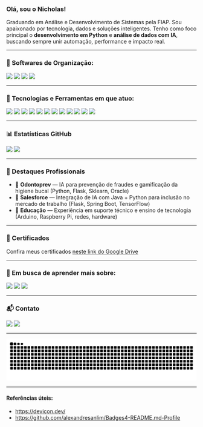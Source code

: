 ### Olá, sou o Nicholas!
Graduando em Análise e Desenvolvimento de Sistemas pela FIAP. Sou apaixonado por tecnologia, dados e soluções inteligentes. Tenho como foco principal o **desenvolvimento em Python** e **análise de dados com IA**, buscando sempre unir automação, performance e impacto real.

---

### 🧠 Softwares de Organização:
<div>
  <img src="https://img.shields.io/badge/Trello-0052CC?style=for-the-badge&logo=trello&logoColor=white" />
  <img src="https://img.shields.io/badge/Notion-000000?style=for-the-badge&logo=notion&logoColor=white" />
  <img src="https://img.shields.io/badge/GIT-E44C30?style=for-the-badge&logo=git&logoColor=white" />
  <img src="https://img.shields.io/badge/Colab-F9AB00?style=for-the-badge&logo=googlecolab&color=525252" />
</div>

---

### 🚀 Tecnologias e Ferramentas em que atuo:
<div>
  <img src="https://img.shields.io/badge/Python-FFD43B?style=for-the-badge&logo=python&logoColor=blue" />
  <img src="https://img.shields.io/badge/Flask-000000?style=for-the-badge&logo=flask&logoColor=white" />
  <img src="https://img.shields.io/badge/TensorFlow-FF6F00?style=for-the-badge&logo=tensorflow&logoColor=white" />
  <img src="https://img.shields.io/badge/Scikit--learn-F7931E?style=for-the-badge&logo=scikit-learn&logoColor=white" />
  <img src="https://img.shields.io/badge/Pandas-150458?style=for-the-badge&logo=pandas&logoColor=white" />
  <img src="https://img.shields.io/badge/Oracle-F80000?style=for-the-badge&logo=oracle&logoColor=white" />
  <img src="https://img.shields.io/badge/PLSQL-F80000?style=for-the-badge&logo=oracle&logoColor=black" />
  <img src="https://img.shields.io/badge/.NET-512BD4?style=for-the-badge&logo=dotnet&logoColor=white" />
  <img src="https://img.shields.io/badge/C%23-239120?style=for-the-badge&logo=csharp&logoColor=white" />
  <img src="https://img.shields.io/badge/Java-Spring%20Boot-6DB33F?style=for-the-badge&logo=springboot&logoColor=white" />
  <img src="https://img.shields.io/badge/Docker-2496ED?style=for-the-badge&logo=docker&logoColor=white" />
  <img src="https://img.shields.io/badge/GitHub%20Actions-2088FF?style=for-the-badge&logo=github-actions&logoColor=white" />
</div>

---

### 📊 Estatísticas GitHub
<div>
  <img loading="lazy" height="180em" src="https://github-readme-stats.vercel.app/api/top-langs/?username=Nicholas-Liman&layout=compact&langs_count=7&theme=dracula"/>
  <img loading="lazy" height="180em" src="https://github-readme-stats.vercel.app/api?username=Nicholas-Liman&show_icons=true&theme=dracula&include_all_commits=true&count_private=true"/>
</div>

---

### 🧠 Destaques Profissionais
- 🦷 **Odontoprev** — IA para prevenção de fraudes e gamificação da higiene bucal (Python, Flask, Sklearn, Oracle)
- 🤝 **Salesforce** — Integração de IA com Java + Python para inclusão no mercado de trabalho (Flask, Spring Boot, TensorFlow)
- 🏫 **Educação** — Experiência em suporte técnico e ensino de tecnologia (Arduino, Raspberry Pi, redes, hardware)

---

### 📁 Certificados
Confira meus certificados [neste link do Google Drive](https://drive.google.com/drive/folders/1O8fJ3mNLDtECc3TG5wkn44BE755_GekP?usp=sharing)

---

### 🎯 Em busca de aprender mais sobre:
<div>
  <img src="https://img.shields.io/badge/PowerBI-F2C811?style=for-the-badge&logo=Power%20BI&logoColor=white" />
  <img src="https://img.shields.io/badge/Apache_Spark-E25A1C?style=for-the-badge&logo=apachespark&logoColor=white" />
  <img src="https://img.shields.io/badge/AWS-232F3E?style=for-the-badge&logo=amazonaws&logoColor=white" />
</div>

---

### 📬 Contato
<div>
  <a href="mailto:nicholas.lima.aero@gmail.com"><img loading="lazy" src="https://img.shields.io/badge/Gmail-D14836?style=for-the-badge&logo=gmail&logoColor=white" /></a>
  <a href="https://www.linkedin.com/in/nicholas-liman/" target="_blank"><img loading="lazy" src="https://img.shields.io/badge/-LinkedIn-%230077B5?style=for-the-badge&logo=linkedin&logoColor=white" /></a>
</div>

---

<img src="https://raw.githubusercontent.com/Nicholas-Liman/Nicholas-Liman/output/snake.svg" alt="Snake animation" />

---

#### Referências úteis:
- https://devicon.dev/
- https://github.com/alexandresanlim/Badges4-README.md-Profile
